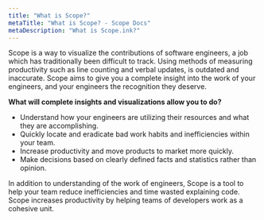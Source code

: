```yaml
---
title: "What is Scope?"
metaTitle: "What is Scope? - Scope Docs"
metaDescription: "What is Scope.ink?"
---
```


Scope is a way to visualize the contributions of software engineers, a job which has traditionally been difficult to track.
Using methods of measuring productivity such as line counting and verbal updates, is outdated and inaccurate. Scope aims to give you a complete insight into the work of your engineers, and your engineers the recognition they deserve.

**What will complete insights and visualizations allow you to do?**
- Understand how your engineers are utilizing their resources and what they are accomplishing.
- Quickly locate and eradicate bad work habits and inefficiencies within your team.
- Increase productivity and move products to market more quickly.
- Make decisions based on clearly defined facts and statistics rather than opinion.

In addition to understanding of the work of engineers, Scope is a tool to help your team reduce inefficiencies and time wasted explaining code. Scope increases productivity by helping teams of developers work as a cohesive unit.

